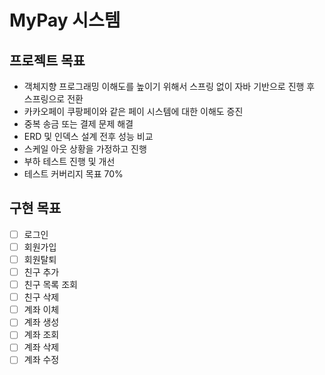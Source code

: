 # MyPay 시스템

## 프로젝트 목표

- 객체지향 프로그래밍 이해도를 높이기 위해서 스프링 없이 자바 기반으로 진행 후 스프링으로 전환
- 카카오페이 쿠팡페이와 같은 페이 시스템에 대한 이해도 증진
- 중복 송금 또는 결제 문제 해결
- ERD 및 인덱스 설계 전후 성능 비교
- 스케일 아웃 상황을 가정하고 진행
- 부하 테스트 진행 및 개선
- 테스트 커버리지 목표 70%

## 구현 목표

- [ ] 로그인
- [ ] 회원가입
- [ ] 회원탈퇴
- [ ] 친구 추가
- [ ] 친구 목록 조회
- [ ] 친구 삭제
- [ ] 계좌 이체
- [ ] 계좌 생성
- [ ] 계좌 조회
- [ ] 계좌 삭제
- [ ] 계좌 수정
